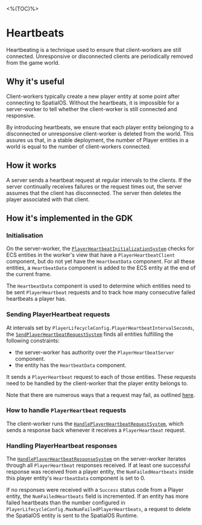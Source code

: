 <%(TOC)%>
# Heartbeats

Heartbeating is a technique used to ensure that client-workers are still connected. Unresponsive or disconnected clients are periodically removed from the game world.

## Why it's useful

Client-workers typically create a new player entity at some point after connecting to SpatialOS. Without the heartbeats, it is impossible for a server-worker to tell whether the client-worker is still connected and responsive.

By introducing heartbeats, we ensure that each player entity belonging to a disconnected or unresponsive client-worker is deleted from the world. This assures us that, in a stable deployment, the number of Player entities in a world is equal to the number of client-workers connected.

## How it works

A server sends a heartbeat request at regular intervals to the clients. If the server continually receives failures or the request times out, the server assumes that the client has disconnected. The server then deletes the player associated with that client.

## How it's implemented in the GDK

### Initialisation

On the server-worker, the [`PlayerHeartbeatInitializationSystem`](https://github.com/spatialos/gdk-for-unity/blob/master/workers/unity/Packages/com.improbable.gdk.playerlifecycle/Systems/PlayerHeartbeat/PlayerHeartbeatInitializationSystem.cs) checks for ECS entities in the worker's view that have a `PlayerHeartbeatClient` component, but do not yet have the `HeartbeatData` component. For all these entities, a `HeartbeatData` component is added to the ECS entity at the end of the current frame.

The `HeartbeatData` component is used to determine which entities need to be sent `PlayerHeartbeat` requests and to track how many consecutive failed heartbeats a player has.

### Sending PlayerHeartbeat requests

At intervals set by `PlayerLifecycleConfig.PlayerHeartbeatIntervalSeconds`, the [`SendPlayerHeartbeatRequestSystem`](https://github.com/spatialos/gdk-for-unity/blob/master/workers/unity/Packages/com.improbable.gdk.playerlifecycle/Systems/PlayerHeartbeat/SendPlayerHeartbeatRequestSystem.cs) finds all entities fulfilling the following constraints:

* the server-worker has authority over the `PlayerHeartbeatServer` component.
* the entity has the `HeartbeatData` component.

It sends a `PlayerHeartbeat` request to each of those entities. These requests need to be handled by the client-worker that the player entity belongs to.

Note that there are numerous ways that a request may fail, as outlined [here](https://docs.improbable.io/reference/latest/shared/design/commands#failure-modes).

### How to handle `PlayerHeartbeat` requests

The client-worker runs the [`HandlePlayerHeartbeatRequestSystem`](https://github.com/spatialos/gdk-for-unity/blob/master/workers/unity/Packages/com.improbable.gdk.playerlifecycle/Systems/PlayerHeartbeat/HandlePlayerHeartbeatRequestSystem.cs), which sends a response back whenever it receives a `PlayerHeartbeat` request.

### Handling PlayerHeartbeat responses

The [`HandlePlayerHeartbeatResponseSystem`](https://github.com/spatialos/gdk-for-unity/blob/master/workers/unity/Packages/com.improbable.gdk.playerlifecycle/Systems/PlayerHeartbeat/HandlePlayerHeartbeatResponseSystem.cs) on the server-worker iterates through all `PlayerHeartbeat` responses received. If at least one successful response was received from a player entity, the `NumFailedHeartbeats` inside this player entity's `HeartbeatData` component is set to 0.

If no responses were received with a `Success` status code from a Player entity, the `NumFailedHeartbeats` field is incremented. If an entity has more failed heartbeats than the number configured in `PlayerLifecycleConfig.MaxNumFailedPlayerHeartbeats`, a request to delete the SpatialOS entity is sent to the SpatialOS Runtime.
